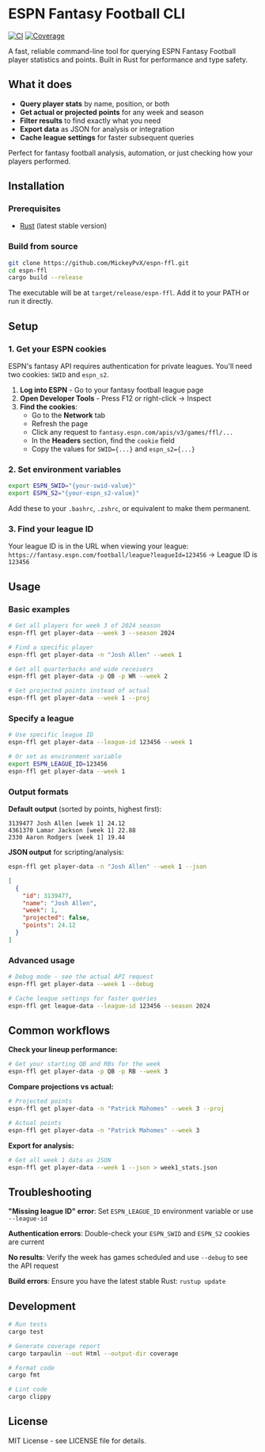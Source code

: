 # ESPN Fantasy Football CLI

[![CI](https://github.com/MickeyPvX/espn-ffl/workflows/CI/badge.svg)](https://github.com/MickeyPvX/espn-ffl/actions/workflows/ci.yml)
[![Coverage](https://codecov.io/gh/MickeyPvX/espn-ffl/branch/main/graph/badge.svg)](https://codecov.io/gh/MickeyPvX/espn-ffl)

A fast, reliable command-line tool for querying ESPN Fantasy Football player statistics and points. Built in Rust for performance and type safety.

## What it does

- **Query player stats** by name, position, or both
- **Get actual or projected points** for any week and season
- **Filter results** to find exactly what you need
- **Export data** as JSON for analysis or integration
- **Cache league settings** for faster subsequent queries

Perfect for fantasy football analysis, automation, or just checking how your players performed.

## Installation

### Prerequisites

- [Rust](https://rustup.rs/) (latest stable version)

### Build from source

```bash
git clone https://github.com/MickeyPvX/espn-ffl.git
cd espn-ffl
cargo build --release
```

The executable will be at `target/release/espn-ffl`. Add it to your PATH or run it directly.

## Setup

### 1. Get your ESPN cookies

ESPN's fantasy API requires authentication for private leagues. You'll need two cookies: `SWID` and `espn_s2`.

1. **Log into ESPN** - Go to your fantasy football league page
2. **Open Developer Tools** - Press F12 or right-click → Inspect
3. **Find the cookies**:
   - Go to the **Network** tab
   - Refresh the page
   - Click any request to `fantasy.espn.com/apis/v3/games/ffl/...`
   - In the **Headers** section, find the `cookie` field
   - Copy the values for `SWID={...}` and `espn_s2={...}`

### 2. Set environment variables

```bash
export ESPN_SWID="{your-swid-value}"
export ESPN_S2="{your-espn_s2-value}"
```

Add these to your `.bashrc`, `.zshrc`, or equivalent to make them permanent.

### 3. Find your league ID

Your league ID is in the URL when viewing your league:
`https://fantasy.espn.com/football/league?leagueId=123456` → League ID is `123456`

## Usage

### Basic examples

```bash
# Get all players for week 3 of 2024 season
espn-ffl get player-data --week 3 --season 2024

# Find a specific player
espn-ffl get player-data -n "Josh Allen" --week 1

# Get all quarterbacks and wide receivers
espn-ffl get player-data -p QB -p WR --week 2

# Get projected points instead of actual
espn-ffl get player-data --week 1 --proj
```

### Specify a league

```bash
# Use specific league ID
espn-ffl get player-data --league-id 123456 --week 1

# Or set as environment variable
export ESPN_LEAGUE_ID=123456
espn-ffl get player-data --week 1
```

### Output formats

**Default output** (sorted by points, highest first):

```text
3139477 Josh Allen [week 1] 24.12
4361370 Lamar Jackson [week 1] 22.88
2330 Aaron Rodgers [week 1] 19.44
```

**JSON output** for scripting/analysis:

```bash
espn-ffl get player-data -n "Josh Allen" --week 1 --json
```

```json
[
  {
    "id": 3139477,
    "name": "Josh Allen",
    "week": 1,
    "projected": false,
    "points": 24.12
  }
]
```

### Advanced usage

```bash
# Debug mode - see the actual API request
espn-ffl get player-data --week 1 --debug

# Cache league settings for faster queries
espn-ffl get league-data --league-id 123456 --season 2024
```

## Common workflows

**Check your lineup performance:**

```bash
# Get your starting QB and RBs for the week
espn-ffl get player-data -p QB -p RB --week 3
```

**Compare projections vs actual:**

```bash
# Projected points
espn-ffl get player-data -n "Patrick Mahomes" --week 3 --proj

# Actual points
espn-ffl get player-data -n "Patrick Mahomes" --week 3
```

**Export for analysis:**

```bash
# Get all week 1 data as JSON
espn-ffl get player-data --week 1 --json > week1_stats.json
```

## Troubleshooting

**"Missing league ID" error**: Set `ESPN_LEAGUE_ID` environment variable or use `--league-id`

**Authentication errors**: Double-check your `ESPN_SWID` and `ESPN_S2` cookies are current

**No results**: Verify the week has games scheduled and use `--debug` to see the API request

**Build errors**: Ensure you have the latest stable Rust: `rustup update`

## Development

```bash
# Run tests
cargo test

# Generate coverage report
cargo tarpaulin --out Html --output-dir coverage

# Format code
cargo fmt

# Lint code
cargo clippy
```

## License

MIT License - see LICENSE file for details.
